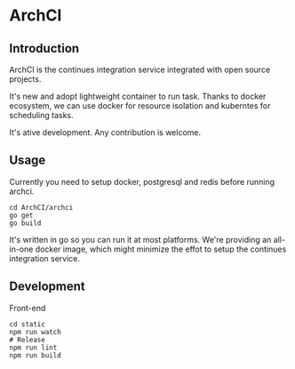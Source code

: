 # ArchCI

## Introduction

ArchCI is the continues integration service integrated with open source projects.

It's new and adopt lightweight container to run task. Thanks to docker ecosystem, we can use docker for resource isolation and kuberntes for scheduling tasks.

It's ative development. Any contribution is welcome.

## Usage

Currently you need to setup docker, postgresql and redis before running archci.

```
cd ArchCI/archci
go get
go build
```

It's written in go so you can run it at most platforms. We're providing an all-in-one docker image, which might minimize the effot to setup the continues integration service.

## Development

Front-end

```
cd static
npm run watch
# Release
npm run lint
npm run build
```

